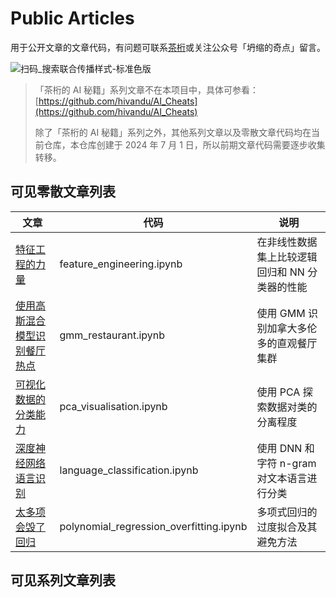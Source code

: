 # Public Articles

用于公开文章的文章代码，有问题可联系[茶桁](https://hivan.me)或关注公众号「坍缩的奇点」留言。

![扫码_搜索联合传播样式-标准色版](https://cdn.jsdelivr.net/gh/hivandu/notes/img/扫码_搜索联合传播样式-标准色版.png)

> 「茶桁的 AI 秘籍」系列文章不在本项目中，具体可参看：[https://github.com/hivandu/AI_Cheats](https://github.com/hivandu/AI_Cheats)
>
> 除了「茶桁的 AI 秘籍」系列之外，其他系列文章以及零散文章代码均在当前仓库，本仓库创建于 2024 年 7 月 1 日，所以前期文章代码需要逐步收集转移。

## 可见零散文章列表

| 文章                                                         | 代码                                    | 说明                                           |
| ------------------------------------------------------------ | --------------------------------------- | ---------------------------------------------- |
| [特征工程的力量](https://mp.weixin.qq.com/s/OvJA094xt0yr8b2F0DubMA) | feature_engineering.ipynb               | 在非线性数据集上比较逻辑回归和 NN 分类器的性能 |
| [使用高斯混合模型识别餐厅热点](https://mp.weixin.qq.com/s/p8FEWwlQV2JiLC9NlH9LSA) | gmm_restaurant.ipynb                    | 使用 GMM 识别加拿大多伦多的直观餐厅集群        |
| [可视化数据的分类能力](https://mp.weixin.qq.com/s/C4mNMI3h3K9NABzMaZPI9A) | pca_visualisation.ipynb                 | 使用 PCA 探索数据对类的分离程度                |
| [深度神经网络语言识别](https://mp.weixin.qq.com/s/UhigJbCXKAc4nqzpmbwDzw) | language_classification.ipynb           | 使用 DNN 和字符 n-gram 对文本语言进行分类      |
| [太多项会毁了回归](https://mp.weixin.qq.com/s/06k6g2C7-cWQwvyZB_z35Q) | polynomial_regression_overfitting.ipynb | 多项式回归的过度拟合及其避免方法               |




## 可见系列文章列表

